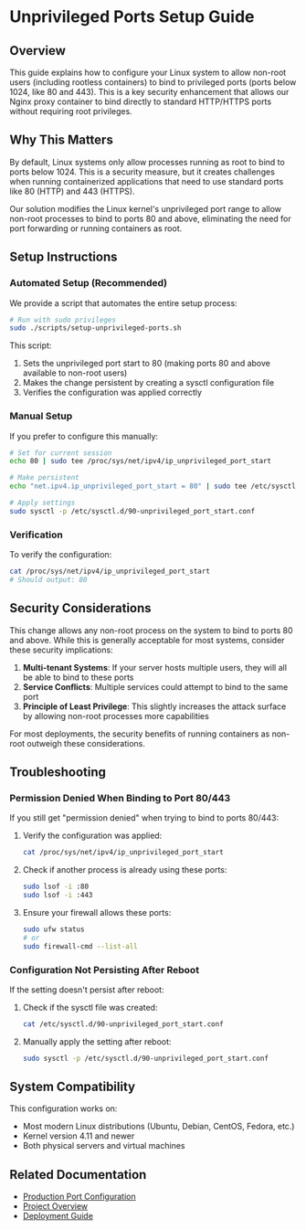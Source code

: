 # Unprivileged Ports Setup Guide

## Overview

This guide explains how to configure your Linux system to allow non-root users (including rootless containers) to bind to privileged ports (ports below 1024, like 80 and 443). This is a key security enhancement that allows our Nginx proxy container to bind directly to standard HTTP/HTTPS ports without requiring root privileges.

## Why This Matters

By default, Linux systems only allow processes running as root to bind to ports below 1024. This is a security measure, but it creates challenges when running containerized applications that need to use standard ports like 80 (HTTP) and 443 (HTTPS).

Our solution modifies the Linux kernel's unprivileged port range to allow non-root processes to bind to ports 80 and above, eliminating the need for port forwarding or running containers as root.

## Setup Instructions

### Automated Setup (Recommended)

We provide a script that automates the entire setup process:

```bash
# Run with sudo privileges
sudo ./scripts/setup-unprivileged-ports.sh
```

This script:
1. Sets the unprivileged port start to 80 (making ports 80 and above available to non-root users)
2. Makes the change persistent by creating a sysctl configuration file
3. Verifies the configuration was applied correctly

### Manual Setup

If you prefer to configure this manually:

```bash
# Set for current session
echo 80 | sudo tee /proc/sys/net/ipv4/ip_unprivileged_port_start

# Make persistent
echo "net.ipv4.ip_unprivileged_port_start = 80" | sudo tee /etc/sysctl.d/90-unprivileged_port_start.conf

# Apply settings
sudo sysctl -p /etc/sysctl.d/90-unprivileged_port_start.conf
```

### Verification

To verify the configuration:

```bash
cat /proc/sys/net/ipv4/ip_unprivileged_port_start
# Should output: 80
```

## Security Considerations

This change allows any non-root process on the system to bind to ports 80 and above. While this is generally acceptable for most systems, consider these security implications:

1. **Multi-tenant Systems**: If your server hosts multiple users, they will all be able to bind to these ports
2. **Service Conflicts**: Multiple services could attempt to bind to the same port
3. **Principle of Least Privilege**: This slightly increases the attack surface by allowing non-root processes more capabilities

For most deployments, the security benefits of running containers as non-root outweigh these considerations.

## Troubleshooting

### Permission Denied When Binding to Port 80/443

If you still get "permission denied" when trying to bind to ports 80/443:

1. Verify the configuration was applied:
   ```bash
   cat /proc/sys/net/ipv4/ip_unprivileged_port_start
   ```

2. Check if another process is already using these ports:
   ```bash
   sudo lsof -i :80
   sudo lsof -i :443
   ```

3. Ensure your firewall allows these ports:
   ```bash
   sudo ufw status
   # or
   sudo firewall-cmd --list-all
   ```

### Configuration Not Persisting After Reboot

If the setting doesn't persist after reboot:

1. Check if the sysctl file was created:
   ```bash
   cat /etc/sysctl.d/90-unprivileged_port_start.conf
   ```

2. Manually apply the setting after reboot:
   ```bash
   sudo sysctl -p /etc/sysctl.d/90-unprivileged_port_start.conf
   ```

## System Compatibility

This configuration works on:

- Most modern Linux distributions (Ubuntu, Debian, CentOS, Fedora, etc.)
- Kernel version 4.11 and newer
- Both physical servers and virtual machines

## Related Documentation

- [Production Port Configuration](./production-port-forwarding.md)
- [Project Overview](./project-overview.md)
- [Deployment Guide](./deployment-guide.md) 
